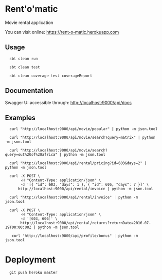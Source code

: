 # Rent'o'matic

Movie rental application

You can visit online: https://rent-o-matic.herokuapp.com

## Usage

      sbt clean run
      
      sbt clean test
      
      sbt clean coverage test coverageReport

## Documentation

Swagger UI accessible through: [http://localhost:9000/api/docs](http://localhost:9000/api/docs)

## Examples

      curl "http://localhost:9000/api/movie/popular" | python -m json.tool
      
      curl "http://localhost:9000/api/movie/search?query=matrix" | python -m json.tool
      
      curl "http://localhost:9000/api/movie/search?query=out%20of%20africa" | python -m json.tool

      curl "http://localhost:9000/api/rental/pricing?id=603&days=2" | python -m json.tool
      
      curl -X POST \
           -H "Content-Type: application/json" \
           -d '[{ "id": 603, "days": 1 }, { "id": 606, "days": 7 }]' \
          http://localhost:9000/api/rental/invoice | python -m json.tool
          
      curl "http://localhost:9000/api/rental/invoice" | python -m json.tool
      
      curl -X POST \
           -H "Content-Type: application/json" \
           -d '[603, 606]' \
           http://localhost:9000/api/rental/returns?returnDate=2016-07-19T00:00:00Z | python -m json.tool
           
       curl "http://localhost:9000/api/profile/bonus" | python -m json.tool

# Deployment

      git push heroku master

